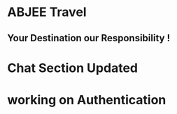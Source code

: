 # ABJEE Travel 

## Your Destination our Responsibility !
# Chat Section Updated 
# working on Authentication
